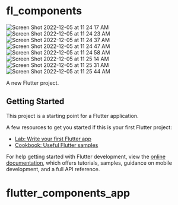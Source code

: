 # fl_components



![Screen Shot 2022-12-05 at 11 24 17 AM](https://user-images.githubusercontent.com/109748671/205690026-e81866c9-93bd-4f03-b85d-37b313ec106e.png)
![Screen Shot 2022-12-05 at 11 24 23 AM](https://user-images.githubusercontent.com/109748671/205690041-f58ebd47-bd20-446d-bfeb-00b7f8257de0.png)
![Screen Shot 2022-12-05 at 11 24 37 AM](https://user-images.githubusercontent.com/109748671/205690045-1df3aa85-5301-4665-9c8d-3d9618360b16.png)
![Screen Shot 2022-12-05 at 11 24 47 AM](https://user-images.githubusercontent.com/109748671/205690126-82c5afd6-2c2c-4d38-80eb-b825bc2ff2e4.png)
![Screen Shot 2022-12-05 at 11 24 58 AM](https://user-images.githubusercontent.com/109748671/205690134-a425bf55-2b9f-435f-a8e4-cdec11f753b4.png)
![Screen Shot 2022-12-05 at 11 25 14 AM](https://user-images.githubusercontent.com/109748671/205690143-79a0deeb-f80a-4e7a-ac21-2ca52efd9cb4.png)
![Screen Shot 2022-12-05 at 11 25 31 AM](https://user-images.githubusercontent.com/109748671/205690152-e2001d1f-3e8b-4b58-8abf-3a3deaf102af.png)
![Screen Shot 2022-12-05 at 11 25 44 AM](https://user-images.githubusercontent.com/109748671/205690160-310f6942-8160-4c8e-83e1-2ccea87ca44b.png)






A new Flutter project.



## Getting Started

This project is a starting point for a Flutter application.

A few resources to get you started if this is your first Flutter project:

- [Lab: Write your first Flutter app](https://docs.flutter.dev/get-started/codelab)
- [Cookbook: Useful Flutter samples](https://docs.flutter.dev/cookbook)

For help getting started with Flutter development, view the
[online documentation](https://docs.flutter.dev/), which offers tutorials,
samples, guidance on mobile development, and a full API reference.
# flutter_components_app

